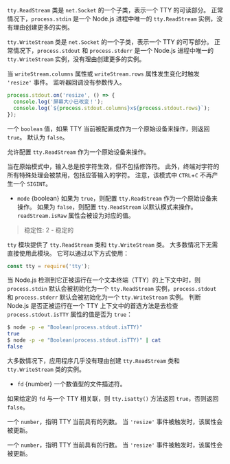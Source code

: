 <!-- YAML
added: v0.5.8
-->

`tty.ReadStream` 类是 `net.Socket` 的一个子类，表示一个 TTY 的可读部分。
正常情况下，`process.stdin` 是一个 Node.js 进程中唯一的 `tty.ReadStream` 实例，没有理由创建更多的实例。


<!-- YAML
added: v0.5.8
-->

`tty.WriteStream` 类是 `net.Socket` 的一个子类，表示一个 TTY 的可写部分。
正常情况下，`process.stdout` 和 `process.stderr` 是一个 Node.js 进程中唯一的 `tty.WriteStream` 实例，没有理由创建更多的实例。


<!-- YAML
added: v0.7.7
-->

当 `writeStream.columns` 属性或 `writeStream.rows` 属性发生变化时触发 `'resize'` 事件。
监听器回调没有参数传入。

```js
process.stdout.on('resize', () => {
  console.log('屏幕大小已改变！');
  console.log(`${process.stdout.columns}x${process.stdout.rows}`);
});
```


<!-- YAML
added: v0.7.7
-->

一个 `boolean` 值，如果 TTY 当前被配置成作为一个原始设备来操作，则返回 `true`。
默认为 `false`。


<!-- YAML
added: v0.7.7
-->

允许配置 `tty.ReadStream` 作为一个原始设备来操作。

当在原始模式中，输入总是按字符生效，但不包括修饰符。
此外，终端对字符的所有特殊处理会被禁用，包括应答输入的字符。
注意，该模式中 `CTRL`+`C` 不再产生一个 `SIGINT`。

* `mode` {boolean} 如果为 `true`，则配置 `tty.ReadStream` 作为一个原始设备来操作。
  如果为 `false`，则配置 `tty.ReadStream` 以默认模式来操作。
  `readStream.isRaw` 属性会被设为对应的值。



> 稳定性: 2 - 稳定的

`tty` 模块提供了 `tty.ReadStream` 类和 `tty.WriteStream` 类。
大多数情况下无需直接使用此模块。
它可以通过以下方式使用：

```js
const tty = require('tty');
```

当 Node.js 检测到它正被运行在一个文本终端（TTY）的上下文中时，则 `process.stdin` 默认会被初始化为一个 `tty.ReadStream` 实例，`process.stdout` 和 `process.stderr` 默认会被初始化为一个 `tty.WriteStream` 实例。
判断 Node.js 是否正被运行在一个 TTY 上下文中的首选方法是去检查 `process.stdout.isTTY` 属性的值是否为 `true`：


```sh
$ node -p -e "Boolean(process.stdout.isTTY)"
true
$ node -p -e "Boolean(process.stdout.isTTY)" | cat
false
```

大多数情况下，应用程序几乎没有理由创建 `tty.ReadStream` 类和 `tty.WriteStream` 类的实例。


<!-- YAML
added: v0.5.8
-->

* `fd` {number} 一个数值型的文件描述符。

如果给定的 `fd` 与一个 TTY 相关联，则 `tty.isatty()` 方法返回 `true`，否则返回 `false`。


<!-- YAML
added: v0.7.7
-->

一个 `number`，指明 TTY 当前具有的列数。
当 `'resize'` 事件被触发时，该属性会被更新。


<!-- YAML
added: v0.7.7
-->

一个 `number`，指明 TTY 当前具有的行数。
当 `'resize'` 事件被触发时，该属性会被更新。


